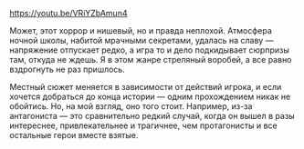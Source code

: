 ﻿https://youtu.be/VRiYZbAmun4

Может, этот хоррор и нишевый, но и правда неплохой. Атмосфера ночной школы, набитой мрачными секретами, удалась на славу — напряжение отпускает редко, а игра то и дело подкидывает сюрпризы там, откуда не ждешь. Я в этом жанре стреляный воробей, а все равно вздрогнуть не раз пришлось.

Местный сюжет меняется в зависимости от действий игрока, и если хочется добраться до конца истории — одним прохождением никак не обойтись. Но, на мой взгляд, оно того стоит. Например, из-за антагониста — это сравнительно редкий случай, когда он вышел в разы интереснее, привлекательнее и трагичнее, чем протагонисты и все остальные герои вместе взятые.